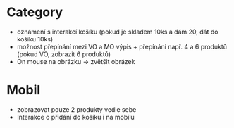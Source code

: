# Category
- oznámení s interakcí košíku (pokud je skladem 10ks a dám 20, dát do košíku 10ks)
- možnost přepínání mezi VO a MO výpis + přepínání např. 4 a 6 produktů (pokud VO, zobrazit 6 produktů)
- On mouse na obrázku -> zvětšit obrázek

# Mobil
- zobrazovat pouze 2 produkty vedle sebe
- Interakce o přidání do košíku i na mobilu
<br>
